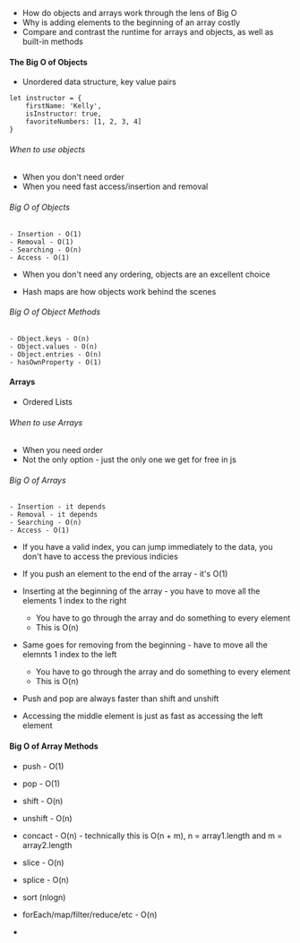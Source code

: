 - How do objects and arrays work through the lens of Big O
- Why is adding elements to the beginning of an array costly
- Compare and contrast the runtime for arrays and objects, as well as built-in methods

#### The Big O of Objects

- Unordered data structure, key value pairs

```
let instructor = {
    firstName: 'Kelly',
    isInstructor: true,
    favoriteNumbers: [1, 2, 3, 4]
}
```

###### When to use objects

- When you don't need order
- When you need fast access/insertion and removal

###### Big O of Objects

```
- Insertion - O(1)
- Removal - O(1)
- Searching - O(n)
- Access - O(1)
```

- When you don't need any ordering, objects are an excellent choice

- Hash maps are how objects work behind the scenes

###### Big O of Object Methods

```
- Object.keys - O(n)
- Object.values - O(n)
- Object.entries - O(n)
- hasOwnProperty - O(1)
```

#### Arrays

- Ordered Lists

###### When to use Arrays

- When you need order
- Not the only option - just the only one we get for free in js

###### Big O of Arrays

```
- Insertion - it depends
- Removal - it depends
- Searching - O(n)
- Access - O(1)
```

- If you have a valid index, you can jump immediately to the data, you don't have to access the previous indicies

- If you push an element to the end of the array - it's O(1)
- Inserting at the beginning of the array - you have to move all the elements 1 index to the right
    * You have to go through the array and do something to every element
    * This is O(n)
- Same goes for removing from the beginning - have to move all the elemnts 1 index to the left
    * You have to go through the array and do something to every element
    * This is O(n)
- Push and pop are always faster than shift and unshift
- Accessing the middle element is just as fast as accessing the left element
    

#### Big O of Array Methods

- push - O(1)
- pop - O(1)
- shift - O(n)
- unshift - O(n)
- concact - O(n) - technically this is O(n + m), n = array1.length and m = array2.length
- slice - O(n)
- splice - O(n)
- sort (nlogn)
- forEach/map/filter/reduce/etc - O(n)

- 